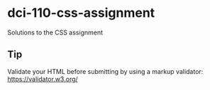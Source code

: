 # dci-110-css-assignment
Solutions to the CSS assignment

## Tip
Validate your HTML before submitting by using a markup validator: https://validator.w3.org/
